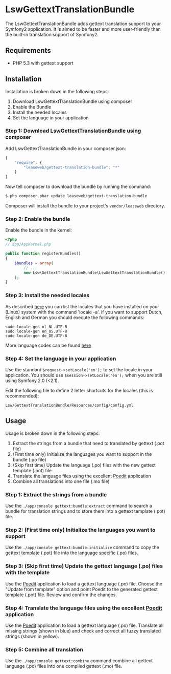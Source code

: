 LswGettextTranslationBundle
=============

The LswGettextTranslationBundle adds gettext translation support to your Symfony2
application. It is aimed to be faster and more user-friendly than the built-in 
translation support of Symfony2.

## Requirements

* PHP 5.3 with gettext support

## Installation

Installation is broken down in the following steps:

1. Download LswGettextTranslationBundle using composer
2. Enable the Bundle
3. Install the needed locales
4. Set the language in your application

### Step 1: Download LswGettextTranslationBundle using composer

Add LswGettextTranslationBundle in your composer.json:

```js
{
    "require": {
        "leaseweb/gettext-translation-bundle": "*"
    }
}
```

Now tell composer to download the bundle by running the command:

``` bash
$ php composer.phar update leaseweb/gettext-translation-bundle
```

Composer will install the bundle to your project's `vendor/leaseweb` directory.

### Step 2: Enable the bundle

Enable the bundle in the kernel:

``` php
<?php
// app/AppKernel.php

public function registerBundles()
{
    $bundles = array(
        // ...
        new Lsw\GettextTranslationBundle\LswGettextTranslationBundle(),
    );
}
```

### Step 3: Install the needed locales

As described [here](https://help.ubuntu.com/community/Locale) you can list the locales
that you have installed on your (Linux) system with the command 'locale -a'. If you want
to support Dutch, English and German you should execute the following commands:

```
sudo locale-gen nl_NL.UTF-8
sudo locale-gen en_US.UTF-8
sudo locale-gen de_DE.UTF-8
````

More language codes can be found [here](http://lh.2xlibre.net/locales/)

### Step 4: Set the language in your application

Use the standard `$request->setLocale('en');` to set the locale in your application.
You should use `$session->setLocale('en');` when you are still using Symfony 2.0 (<2.1).

Edit the following file to define 2 letter shortcuts for the locales (this is recommended):

```
Lsw/GettextTranslationBundle/Resources/config/config.yml
```

## Usage

Usage is broken down in the following steps:

1. Extract the strings from a bundle that need to translated by gettext (.pot file)
2. (First time only) Initialize the languages you want to support in the bundle (.po file)
3. (Skip first time) Update the language (.po) files with the new gettext template (.pot) file
4. Translate the language files using the excellent [Poedit](http://www.poedit.net/) application
5. Combine all translations into one file (.mo file)

### Step 1: Extract the strings from a bundle

Use the `./app/console gettext:bundle:extract` command to search a bundle for translation
strings and to store them into a gettext template (.pot) file.

### Step 2: (First time only) Initialize the languages you want to support

Use the `./app/console gettext:bundle:initialize` command to copy the gettext template (.pot) 
file into the language specific (.po) files.

### Step 3: (Skip first time) Update the gettext language (.po) files with the template

Use the [Poedit](http://www.poedit.net/) application to load a gettext language (.po) file. Choose the 
"Update from template" option and point Poedit to the generated gettext template (.pot) file. Review 
and confirm the changes.

### Step 4: Translate the language files using the excellent [Poedit](http://www.poedit.net/) application

Use the [Poedit](http://www.poedit.net/) application to load a gettext language (.po) file.
Translate all missing strings (shown in blue) and check and correct all fuzzy translated strings
(shown in yellow).

### Step 5: Combine all translation

Use the `./app/console gettext:combine` command combine all gettext language (.po) files into one
compiled gettext (.mo) file.